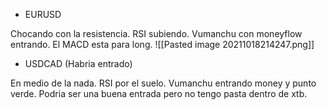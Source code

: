 * EURUSD

Chocando con la resistencia.
RSI subiendo.
Vumanchu con moneyflow entrando.
El MACD esta para long.
![[Pasted image 20211018214247.png]]

* USDCAD (Habria entrado)

En medio de la nada.
RSI por el suelo.
Vumanchu entrando money y punto verde.
Podria ser una buena entrada pero no tengo pasta dentro de xtb.

